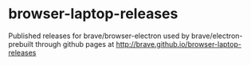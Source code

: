 # browser-laptop-releases

Published releases for brave/browser-electron used by brave/electron-prebuilt through github pages at http://brave.github.io/browser-laptop-releases
